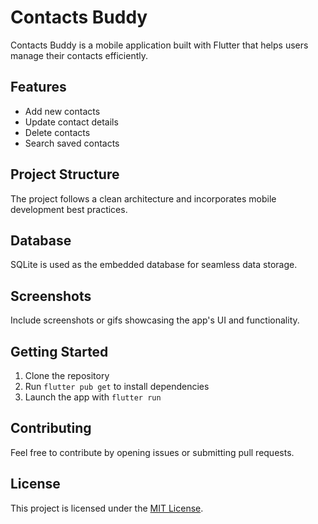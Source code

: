 # Contacts Buddy

Contacts Buddy is a mobile application built with Flutter that helps users manage their contacts efficiently.

## Features

- Add new contacts
- Update contact details
- Delete contacts
- Search saved contacts

## Project Structure

The project follows a clean architecture and incorporates mobile development best practices.

## Database

SQLite is used as the embedded database for seamless data storage.

## Screenshots

Include screenshots or gifs showcasing the app's UI and functionality.

## Getting Started

1. Clone the repository
2. Run `flutter pub get` to install dependencies
3. Launch the app with `flutter run`

## Contributing

Feel free to contribute by opening issues or submitting pull requests.

## License

This project is licensed under the [MIT License](LICENSE).
